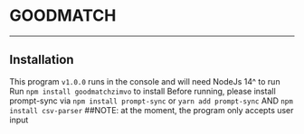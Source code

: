 # GOODMATCH

___

## Installation
This program `v1.0.0` runs in the console and will need NodeJs 14^ to run
Run `npm install goodmatchzimvo` to install
Before running, please install prompt-sync via `npm install prompt-sync` or `yarn add prompt-sync`
AND
`npm install csv-parser`
##NOTE: at the moment, the program only accepts user input
